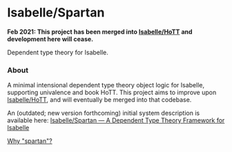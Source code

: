 # Isabelle/Spartan

**Feb 2021: This project has been merged into [Isabelle/HoTT](https://github.com/jaycech3n/Isabelle-HoTT) and development here will cease.**

Dependent type theory for Isabelle.

### About
A minimal intensional dependent type theory object logic for Isabelle, supporting univalence and book HoTT.
This project aims to improve upon [Isabelle/HoTT](https://github.com/jaycech3n/Isabelle-HoTT), and will eventually be merged into that codebase.

An (outdated; new version forthcoming) initial system description is available here: [Isabelle/Spartan — A Dependent Type Theory Framework for Isabelle](https://arxiv.org/abs/2002.09282)

[Why "spartan"?](http://math.andrej.com/wp-content/uploads/2017/12/Spartan-Type-Theory.pdf)

